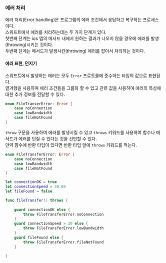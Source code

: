 ### 에러 처리

에러 처리(Error handling)은 프로그램의 에러 조건에서 응답하고 복구하는 프로세스이다.   
스위프트에서 에러를 처리하는데는 두 가지 단계가 있다.   
첫번째 단계는 ios 앱의 메서드 내에서 원하는 결과가 나오지 않을 경우에 에러를 발생(throwing)시키는 것이다.   
두번째 단계는 메서드가 발생시킨(throwing) 에러를 잡아서 처리하는 것이다.   

#### 에러 표현, 던지기

스위프트에서 발생하는 에러는 모두 `Error` 프로토콜에 준수하는 타입의 값으로 표현된다.   
열겨형을 사용하여 에러 조건들을 그룹화 할 수 있고 관련 값을 사용하여 에러의 특성에 대한 추가 정보를 전달할 수 있다.   
```swift
enum FileTranserError: Error {
    case noConnention
    case lowBandwidth
    case fileNotFound
}
```

`throw` 구문을 사용하여 에러를 발생시킬 수 있고 `throws` 키워드를 사용하여 함수나 메서드가 에러를 던질 수 있다는 것을 선언할 수 있다.   
만약 함수에 반환 타입이 있다면 반환 타입 앞에 `throws` 키워드를 적는다.   
```swift
enum FileTransferError: Error {
    case noConnection
    case lowBandwidth
    case fileNotFound
}

let connectionOK = true
let connectionSpeed = 30.00
let fileFound = false

func fileTransfer() throws {
    
    guard connectionOK else {
        throw FileTransferError.noConnection
    }
    guard connectionSpeed > 30 else {
        throw FileTransferError.lowBandwidth
    }
    guard fileFound else {
        throw FileTransferError.fileNotFound
    }
    
}
```
